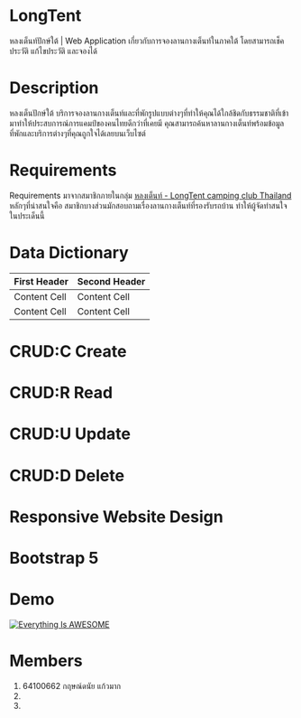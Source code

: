 # LongTent
หลงเต็นท์ปักษ์ใต้ | Web Application เกี่ยวกับการจองลานกางเต็นท์ในภาคใต้ โดยสามารถเช็คประวัติ แก้ไขประวัติ และจองได้
# Description
หลงเต็นปักษ์ใต้ บริการจองลานกางเต็นท์และที่พักรูปแบบต่างๆที่ทำให้คุณได้ใกล้ชิดกับธรรมชาติที่เข้ามาทำให้ประสบการณ์การแคมป์ของคนไทยดีกว่าที่เคยมี คุณสามารถค้นหาลานกางเต็นท์พร้อมข้อมูลที่พักและบริการต่างๆที่คุณถูกใจได้เลยบนเว็บไซต์
# Requirements
Requirements มาจากสมาชิกภายในกลุ่ม [หลงเต็นท์ - LongTent camping club Thailand](https://www.google.com/url?sa=t&source=web&rct=j&url=https://m.facebook.com/groups/510213325834810/&ved=2ahUKEwivkYL6ubf8AhVRleYKHTteCcAQFnoECBEQAQ&usg=AOvVaw3gIYXAqrPwcDceN_9i3G24) 
หลักๆที่น่าสนใจคือ สมาชิกบางส่วนมักสอบถามเรื่องลานกางเต็นท์ที่รองรับรถบ้าน ทำให้ผู้จัดทำสนใจในประเด็นนี้
# Data Dictionary
| First Header  | Second Header |
| ------------- | ------------- |
| Content Cell  | Content Cell  |
| Content Cell  | Content Cell  |
# CRUD:C Create

# CRUD:R Read

# CRUD:U Update 

# CRUD:D Delete

# Responsive Website Design

# Bootstrap 5

# Demo
[![Everything Is AWESOME](https://img.youtube.com/vi/StTqXEQ2l-Y/0.jpg)](https://www.youtube.com/watch?v=StTqXEQ2l-Y "Everything Is AWESOME")
# Members
1. 64100662 กฤษณ์ดนัย แก้วมาก
2.
3.

